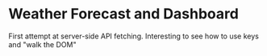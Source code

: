 # Weather Forecast and Dashboard

First attempt at server-side API fetching. Interesting to see how to use keys and "walk the DOM"

